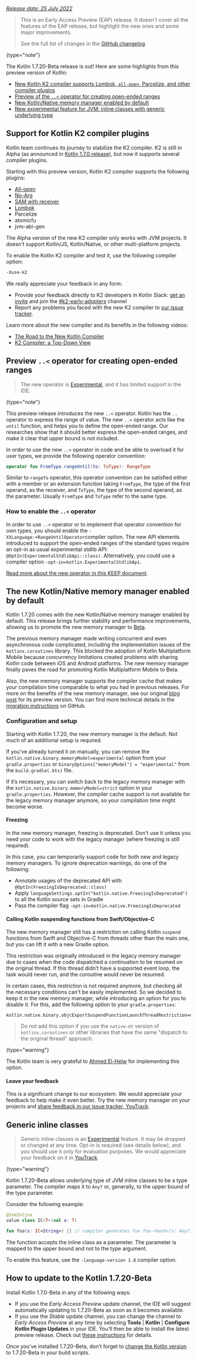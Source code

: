 [//]: # (title: What's new in Kotlin 1.7.20-Beta)

_[Release date: 25 July 2022](eap.md#build-details)_

> This is an Early Access Preview (EAP) release. It doesn't cover all the features of the EAP release, but highlight the new ones and some major improvements.
>
> See the full list of changes in the [GitHub changelog](https://github.com/JetBrains/kotlin/releases/tag/v1.7.20-Beta).
>
{type="note"}

The Kotlin 1.7.20-Beta release is out! Here are some highlights from this preview version of Kotlin:

* [New Kotlin K2 compiler supports Lombok, `all-open`, Parcelize, and other compiler plugins](#support-for-kotlin-k2-compiler-plugins)
* [Preview of the `..<` operator for creating open-ended ranges](#preview-operator-for-creating-open-ended-ranges)
* [New Kotlin/Native memory manager enabled by default](#the-new-kotlin-native-memory-manager-enabled-by-default)
* [New experimental feature for JVM: inline classes with generic underlying type](#generic-inline-classes)

## Support for Kotlin K2 compiler plugins

Kotlin team continues its journey to stabilize the K2 compiler.
K2 is still in Alpha (as announced in [Kotlin 1.7.0 release](https://kotlinlang.org/docs/whatsnew17.html#new-kotlin-k2-compiler-for-the-jvm-in-alpha)), but now it supports several compiler plugins.

Starting with this preview version, Kotlin K2 compiler supports the following plugins:

* [All-open](all-open-plugin.md)
* [No-Arg](no-arg-plugin.md)
* [SAM with receiver](sam-with-receiver-plugin.md)
* [Lombok](lombok.md)
* Parcelize
* atomicfu
* jvm-abi-gen

The Alpha version of the new K2 compiler only works with JVM projects. It doesn't support Kotlin/JS, Kotlin/Native, or other multi-platform projects.

To enable the Kotlin K2 compiler and test it, use the following compiler option:

```bash
-Xuse-k2
```

We really appreciate your feedback in any form:
* Provide your feedback directly to K2 developers in Kotlin Slack: [get an invite](https://surveys.jetbrains.com/s3/kotlin-slack-sign-up?_gl=1*ju6cbn*_ga*MTA3MTk5NDkzMC4xNjQ2MDY3MDU4*_ga_9J976DJZ68*MTY1ODMzNzA3OS4xMDAuMS4xNjU4MzQwODEwLjYw) and join the [#k2-early-adopters](https://kotlinlang.slack.com/archives/C03PK0PE257) channel
* Report any problems you faced with the new K2 compiler to [our issue tracker](https://youtrack.jetbrains.com/newIssue?project=KT&c=Type%20Performance%20Problem&c=Subsystems%20Frontend.%20IR).

Learn more about the new compiler and its benefits in the following videos:
* [The Road to the New Kotlin Compiler](https://www.youtube.com/watch?v=iTdJJq_LyoY)
* [K2 Compiler: a Top-Down View](https://www.youtube.com/watch?v=db19VFLZqJM)

## Preview `..<` operator for creating open-ended ranges

> The new operator is [Experimental](components-stability.md#stability-levels-explained), and it has limited support in the IDE.
>
{type="note"}

This preview release introduces the new `..<` operator. Kotlin has the `..` operator to express the range of value. The new `..<` operator acts like the `until` function, and helps you to define the open-ended range.
Our researches show that it should better express the open-ended ranges, and make it clear that upper bound is not included.

In order to use the new `..<` operator in code and be able to overload it for user types, we provide the following operator convention:

```kotlin
operator fun FromType.rangeUntil(to: ToType): RangeType
```

Similar to `rangeTo` operator, this operator convention can be satisfied either with a member or an extension function taking `FromType`, the type of the first operand, as the receiver, and `ToType`, the type of the second operand, as the parameter. Usually `FromType` and `ToType` refer to the same type.

### How to enable the `..<` operator

In order to use `..<` operator or to implement that operator convention for own types, you should enable the `-XXLanguage:+RangeUntilOperator`compiler option.
The new API elements introduced to support the open-ended ranges of the standard types require an opt-in as usual experimental stdlib API: `@OptIn(ExperimentalStdlibApi::class)`.
Alternatively, you could use a compiler option `-opt-in=kotlin.ExperimentalStdlibApi`.

[Read more about the new operator in this KEEP document](https://github.com/ilya-g/KEEP/blob/open-ended-ranges/proposals/open-ended-ranges.md).

## The new Kotlin/Native memory manager enabled by default

Kotlin 1.7.20 comes with the new Kotlin/Native memory manager enabled by default. This release brings further stability and performance improvements, allowing us to promote the new memory manager to [Beta](components-stability.md).

The previous memory manager made writing concurrent and even asynchronous code complicated, including the implementation issues of the `kotlinx.coroutines` library.
This blocked the adoption of Kotlin Multiplatform Mobile because concurrency limitations created problems with sharing Kotlin code between iOS and Android platforms. The new memory manager finally paves the road for promoting Kotlin Multiplatform Mobile to Beta.

Also, the new memory manager supports the compiler cache that makes your compilation time comparable to what you had in previous releases.
For more on the benefits of the new memory manager, see our original [blog post](https://blog.jetbrains.com/kotlin/2021/08/try-the-new-kotlin-native-memory-manager-development-preview/) for its preview version. 
You can find more technical details in the [migration instructions](https://github.com/JetBrains/kotlin/blob/master/kotlin-native/NEW_MM.md) on GitHub.

### Configuration and setup

Starting with Kotlin 1.7.20, the new memory manager is the default. Not much of an additional setup is required.

If you've already turned it on manually, you can remove the `kotlin.native.binary.memoryModel=experimental` option from your `gradle.properties` or `binaryOptions["memoryModel"] = "experimental"` from the `build.gradle(.kts)` file.

If it’s necessary, you can switch back to the legacy memory manager with the `kotlin.native.binary.memoryModel=strict` option in your `gradle.properties`. However, the compiler cache support is not available for the legacy memory manager anymore, so your compilation time might become worse.

#### Freezing

In the new memory manager, freezing is deprecated. Don't use it unless you need your code to work with the legacy manager (where freezing is still required).

In this case, you can temporarily support code for both new and legacy memory managers. To ignore deprecation warnings, do one of the following:
* Annotate usages of the deprecated API with `@OptIn(FreezingIsDeprecated::class)`
* Apply `languageSettings.optIn("kotlin.native.FreezingIsDeprecated")` to all the Kotlin source sets in Gradle
* Pass the compiler flag `-opt-in=kotlin.native.FreezingIsDeprecated`

#### Calling Kotlin suspending functions from Swift/Objective-C

The new memory manager still has a restriction on calling Kotlin `suspend` functions from Swift and Objective-C from threads other than the main one, but you can lift it with a new Gradle option.

This restriction was originally introduced in the legacy memory manager due to cases when the code dispatched a continuation to be resumed on the original thread. If this thread didn’t have a supported event loop, the task would never run, and the coroutine would never be resumed.

In certain cases, this restriction is not required anymore, but checking all the necessary conditions can't be easily implemented. So we decided to keep it in the new memory manager, while introducing an option for you to disable it. For this, add the following option to your `gradle.properties`:

```properties
kotlin.native.binary.objcExportSuspendFunctionLaunchThreadRestriction=none
```

> Do not add this option if you use the `native-mt` version of `kotlinx.coroutines` or other libraries that have the same "dispatch to the original thread" approach.
>
{type="warning"}

The Kotlin team is very grateful to [Ahmed El-Helw](https://github.com/ahmedre) for implementing this option.

#### Leave your feedback

This is a significant change to our ecosystem. We would appreciate your feedback to help make it even better.
Try the new memory manager on your projects and [share feedback in our issue tracker, YouTrack](https://youtrack.jetbrains.com/issue/KT-48525).

## Generic inline classes

> Generic inline classes is an [Experimental](components-stability.md) feature.
> It may be dropped or changed at any time. Opt-in is required (see details below), and you should use it only for evaluation purposes.
> We would appreciate your feedback on it in [YouTrack](https://youtrack.jetbrains.com/issue/KT-52994).
>
{type="warning"}

Kotlin 1.7.20-Beta allows underlying type of JVM inline classes to be a type parameter. The compiler maps it to `Any?` or, generally, to the upper bound of the type parameter.

Consider the following example:

```kotlin
@JvmInline
value class IC<T>(val a: T)

fun foo(s: IC<String>) {} // compiler generates fun foo-<hash>(s: Any?)
```

The function accepts the inline class as a parameter. The parameter is mapped to the upper bound and not to the type argument.

To enable this feature, use the `-language-version 1.8` compiler option.

## How to update to the Kotlin 1.7.20-Beta

Install Kotlin 1.7.0-Beta in any of the following ways:

* If you use the _Early Access Preview_ update channel, the IDE will suggest automatically updating to 1.7.20-Beta as soon as it becomes available.
* If you use the _Stable_ update channel, you can change the channel to _Early Access Preview_ at any time by selecting **Tools** | **Kotlin** | **Configure Kotlin Plugin Updates** in your IDE. You’ll then be able to install the latest preview release. Check out [these instructions](install-eap-plugin.md) for details.

Once you’ve installed 1.7.20-Beta, don’t forget to [change the Kotlin version](configure-build-for-eap.md) to 1.7.20-Beta in your build scripts.
